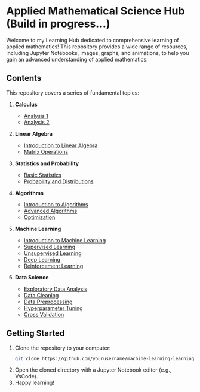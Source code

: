 # Applied Mathematical Science Hub (Build in progress...)

Welcome to my Learning Hub dedicated to comprehensive learning of applied mathematics! This repository provides a wide range of resources, including Jupyter Notebooks, images, graphs, and animations, to help you gain an advanced understanding of applied mathematics.

## Contents

This repository covers a series of fundamental topics:

1. **Calculus**
   - [Analysis 1](notebook_link)
   - [Analysis 2](notebook_link)

2. **Linear Algebra**
   - [Introduction to Linear Algebra](notebook_link)
   - [Matrix Operations](notebook_link)

3. **Statistics and Probability**
   - [Basic Statistics](notebook_link)
   - [Probability and Distributions](notebook_link)

4. **Algorithms**
   - [Introduction to Algorithms](notebook_link)
   - [Advanced Algorithms](notebook_link)
   - [Optimization](notebook_link)

5. **Machine Learning**
   - [Introduction to Machine Learning](notebook_link)
   - [Supervised Learning](notebook_link)
   - [Unsupervised Learning](notebook_link)
   - [Deep Learning](notebook_link)
   - [Reinforcement Learning](notebook_link)

6. **Data Science**
   - [Exploratory Data Analysis](notebook_link)
   - [Data Cleaning](notebook_link)
   - [Data Preprocessing](notebook_link)
   - [Hyperparameter Tuning](notebook_link)
   - [Cross Validation](notebook_link)

## Getting Started

1. Clone the repository to your computer:
   ```bash
   git clone https://github.com/yourusername/machine-learning-learning-hub.git
   ```
2. Open the cloned directory with a Jupyter Notebook editor (e.g., VsCode).
3. Happy learning!